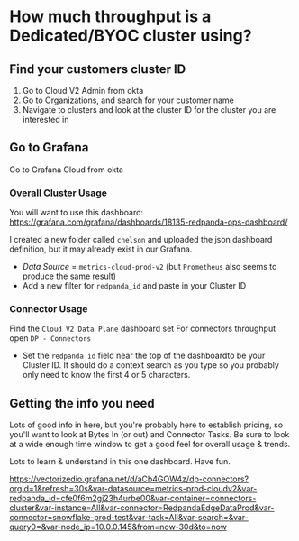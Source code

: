 # How much throughput is a Dedicated/BYOC cluster using?


## Find your customers cluster ID

1.  Go to Cloud V2 Admin from okta
2.  Go to Organizations, and search for your customer name
3.  Navigate to clusters and look at the cluster ID for the cluster you are interested in 


## Go to Grafana

Go to Grafana Cloud from okta


### Overall Cluster Usage

You will want to use this dashboard:   https://grafana.com/grafana/dashboards/18135-redpanda-ops-dashboard/

I created a new folder called `cnelson` and uploaded the json dashboard definition, but it may already exist in our Grafana.

* *Data Source* = `metrics-cloud-prod-v2` (but `Prometheus` also seems to produce the same result)
* Add a new filter for `redpanda_id` and paste in your Cluster ID


### Connector Usage


Find the `Cloud V2 Data Plane` dashboard set
For connectors throughput open `DP - Connectors`

* Set the `redpanda id` field near the top of the dashboardto be your Cluster ID.  It should do a context search as you type so you probably only need to know the first 4 or 5 characters.



## Getting the info you need

Lots of good info in here, but you're probably here to establish pricing, so you'll want to look at Bytes In (or out) and Connector Tasks.  Be sure to look at a wide enough time window to get a good feel for overall usage & trends.

Lots to learn & understand in this one dashboard.   Have fun.





https://vectorizedio.grafana.net/d/aCb4GOW4z/dp-connectors?orgId=1&refresh=30s&var-datasource=metrics-prod-cloudv2&var-redpanda_id=cfe0f6m2gj23h4urbe00&var-container=connectors-cluster&var-instance=All&var-connector=RedpandaEdgeDataProd&var-connector=snowflake-prod-test&var-task=All&var-search=&var-query0=&var-node_ip=10.0.0.145&from=now-30d&to=now

